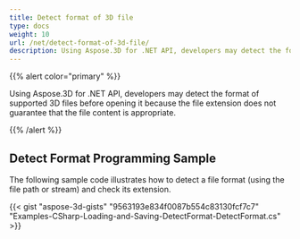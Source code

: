 ```yaml
---
title: Detect format of 3D file
type: docs
weight: 10
url: /net/detect-format-of-3d-file/
description: Using Aspose.3D for .NET API, developers may detect the format of supported 3D files before opening it because the file extension does not guarantee that the file content is appropriate.
---
```


{{% alert color="primary" %}} 

Using Aspose.3D for .NET API, developers may detect the format of supported 3D files before opening it because the file extension does not guarantee that the file content is appropriate.

{{% /alert %}} 
## **Detect Format Programming Sample**
The following sample code illustrates how to detect a file format (using the file path or stream) and check its extension.

{{< gist "aspose-3d-gists" "9563193e834f0087b554c83130fcf7c7" "Examples-CSharp-Loading-and-Saving-DetectFormat-DetectFormat.cs" >}}
